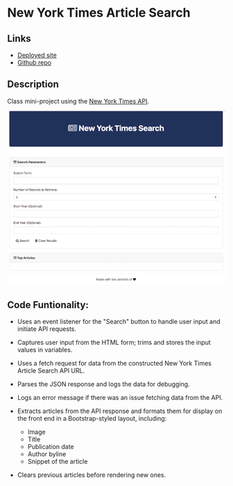 # New York Times Article Search

## Links

* [Deployed site](https://aoifeedx.github.io/new-york-times-article-search/)
* [Github repo](https://github.com/AoifeEdX/new-york-times-article-search)

## Description

Class mini-project using the [New York Times API](https://developer.nytimes.com/docs/articlesearch-product/1/overview).

![nyt-search](images/nyt.png)



## Code Funtionality:

* Uses an event listener for the "Search" button to handle user input and initiate API requests.

* Captures user input from the HTML form; trims and stores the input values in variables.

* Uses a fetch request for data from the constructed New York Times Article Search API URL.

* Parses the JSON response and logs the data for debugging.

* Logs an error message if there was an issue fetching data from the API.

* Extracts articles from the API response and formats them for display on the front end in a Bootstrap-styled layout, including:
	* Image
	* Title
	* Publication date
	* Author byline
	* Snippet of the article

* Clears previous articles before rendering new ones.

